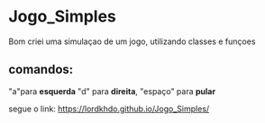 # Jogo_Simples

Bom criei uma simulaçao de um jogo, utilizando classes e funçoes

## **comandos:**

"a"para **esquerda** "d" para **direita**, "espaço" para **pular**

segue o link: https://lordkhdo.github.io/Jogo_Simples/

